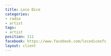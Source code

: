 ```yaml
---
title: Loco Dice
categories:
- radio
- artist
tags:
- artist
position: 111
facebook: https://www.facebook.com/locodiceofc
layout: client
---
```


